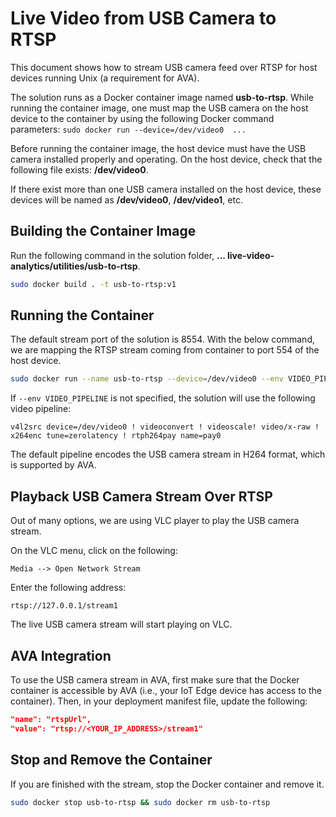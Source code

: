 # Live Video from USB Camera to RTSP
This document shows how to stream USB camera feed over RTSP for host devices running Unix (a requirement for AVA). 

The solution runs as a Docker container image named **usb-to-rtsp**. While running the container image, one must map the USB camera on the host device to the container by using the following Docker command parameters: `sudo docker run --device=/dev/video0  ...` 

Before running the container image, the host device must have the USB camera installed properly and operating. On the host device, check that the following file exists: **/dev/video0**.  

If there exist more than one USB camera installed on the host device, these devices will be named as **/dev/video0**, **/dev/video1**, etc.  

## Building the Container Image
Run the following command in the solution folder, **... live-video-analytics/utilities/usb-to-rtsp**.

```bash
sudo docker build . -t usb-to-rtsp:v1
```

## Running the Container
The default stream port of the solution is 8554. With the below command, we are mapping the RTSP stream coming from container to port 554 of the host device.

```bash
sudo docker run --name usb-to-rtsp --device=/dev/video0 --env VIDEO_PIPELINE="v4l2src device=/dev/video0 ! videoconvert ! videoscale! video/x-raw ! x264enc tune=zerolatency ! rtph264pay name=pay0" -p 554:8554 -d -i usb-to-rtsp:v1  
```

If `--env VIDEO_PIPELINE` is not specified, the solution will use the following video pipeline: 

```
v4l2src device=/dev/video0 ! videoconvert ! videoscale! video/x-raw ! x264enc tune=zerolatency ! rtph264pay name=pay0
```

The default pipeline encodes the USB camera stream in H264 format, which is supported by AVA. 

## Playback USB Camera Stream Over RTSP
Out of many options, we are using VLC player to play the USB camera stream.

On the VLC menu, click on the following:

```
Media --> Open Network Stream
```

Enter the following address:

```
rtsp://127.0.0.1/stream1
```

The live USB camera stream will start playing on VLC.

## AVA Integration
To use the USB camera stream in AVA, first make sure that the Docker container is accessible by AVA (i.e., your IoT Edge device has access to the container). Then, in your deployment manifest file, update the following:

```json
"name": "rtspUrl",
"value": "rtsp://<YOUR_IP_ADDRESS>/stream1"
```

## Stop and Remove the Container
If you are finished with the stream, stop the Docker container and remove it.

```bash
sudo docker stop usb-to-rtsp && sudo docker rm usb-to-rtsp
```